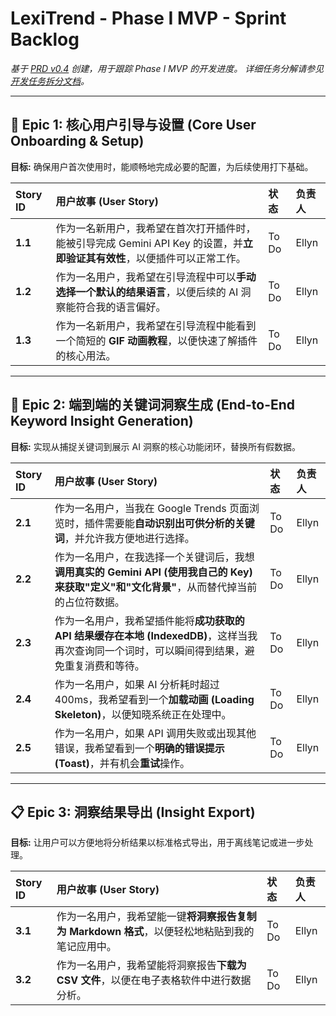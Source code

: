 # LexiTrend - Phase I MVP - Sprint Backlog

*基于 [PRD v0.4](./prd.md) 创建，用于跟踪 Phase I MVP 的开发进度。*
*详细任务分解请参见 [开发任务拆分文档](./task-breakdown.md)。*

---

## 🎯 **Epic 1: 核心用户引导与设置 (Core User Onboarding & Setup)**

**目标:** 确保用户首次使用时，能顺畅地完成必要的配置，为后续使用打下基础。

| Story ID | 用户故事 (User Story) | 状态 | 负责人 |
| :--- | :--- | :--- | :--- |
| **1.1** | 作为一名新用户，我希望在首次打开插件时，能被引导完成 Gemini API Key 的设置，并**立即验证其有效性**，以便插件可以正常工作。 | To Do | Ellyn |
| **1.2** | 作为一名用户，我希望在引导流程中可以**手动选择一个默认的结果语言**，以便后续的 AI 洞察能符合我的语言偏好。 | To Do | Ellyn |
| **1.3** | 作为一名新用户，我希望在引导流程中能看到一个简短的 **GIF 动画教程**，以便快速了解插件的核心用法。 | To Do | Ellyn |

---

## 🚀 **Epic 2: 端到端的关键词洞察生成 (End-to-End Keyword Insight Generation)**

**目标:** 实现从捕捉关键词到展示 AI 洞察的核心功能闭环，替换所有假数据。

| Story ID | 用户故事 (User Story) | 状态 | 负责人 |
| :--- | :--- | :--- | :--- |
| **2.1** | 作为一名用户，当我在 Google Trends 页面浏览时，插件需要能**自动识别出可供分析的关键词**，并允许我方便地进行选择。 | To Do | Ellyn |
| **2.2** | 作为一名用户，在我选择一个关键词后，我想**调用真实的 Gemini API (使用我自己的 Key) 来获取"定义"和"文化背景"**，从而替代掉当前的占位符数据。 | To Do | Ellyn |
| **2.3** | 作为一名用户，我希望插件能将**成功获取的 API 结果缓存在本地 (IndexedDB)**，这样当我再次查询同一个词时，可以瞬间得到结果，避免重复消费和等待。| To Do | Ellyn |
| **2.4** | 作为一名用户，如果 AI 分析耗时超过 400ms，我希望看到一个**加载动画 (Loading Skeleton)**，以便知晓系统正在处理中。 | To Do | Ellyn |
| **2.5** | 作为一名用户，如果 API 调用失败或出现其他错误，我希望看到一个**明确的错误提示 (Toast)**，并有机会**重试**操作。 | To Do | Ellyn |

---

## 📋 **Epic 3: 洞察结果导出 (Insight Export)**

**目标:** 让用户可以方便地将分析结果以标准格式导出，用于离线笔记或进一步处理。

| Story ID | 用户故事 (User Story) | 状态 | 负责人 |
| :--- | :--- | :--- | :--- |
| **3.1** | 作为一名用户，我希望能一键**将洞察报告复制为 Markdown 格式**，以便轻松地粘贴到我的笔记应用中。 | To Do | Ellyn |
| **3.2** | 作为一名用户，我希望能将洞察报告**下载为 CSV 文件**，以便在电子表格软件中进行数据分析。 | To Do | Ellyn | 